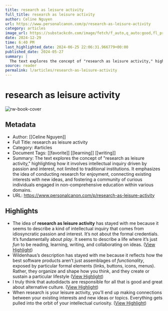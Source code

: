 ```yaml
---
title: research as leisure activity
full_title: research as leisure activity
author: Celine Nguyen
url: https://www.personalcanon.com/p/research-as-leisure-activity
category: articles
image_url: https://substackcdn.com/image/fetch/f_auto,q_auto:good,fl_progressive:steep/https%3A%2F%2Fsubstack-post-media.s3.amazonaws.com%2Fpublic%2Fimages%2F91329e57-57e8-482f-9d90-630b1c78a75d%2Ffavicon-32x32.png
date: 2024-12-29
time: 6:40 PM
last_highlighted_date: 2024-06-25 22:06:31.966779+00:00
published_date: 2024-05-27
summary: |
  The text explores the concept of "research as leisure activity," highlighting how it involves intellectual inquiry driven by passion and interest, not limited to traditional institutions. It emphasizes the idea of conducting research for enjoyment, connecting existing interests with new ideas, and fostering a community of curious individuals engaged in non-comprehensive education within various domains.
source: reader
permalink: l/articles/research-as-leisure-activity
---
```

# research as leisure activity

![rw-book-cover](https://substackcdn.com/image/fetch/f_auto,q_auto:good,fl_progressive:steep/https%3A%2F%2Fsubstack-post-media.s3.amazonaws.com%2Fpublic%2Fimages%2F91329e57-57e8-482f-9d90-630b1c78a75d%2Ffavicon-32x32.png)

## Metadata
- Author: [[Celine Nguyen]]
- Full Title: research as leisure activity
- Category: #articles
- Document Tags: [[favorite]] [[learning]] [[writing]] 
- Summary: The text explores the concept of "research as leisure activity," highlighting how it involves intellectual inquiry driven by passion and interest, not limited to traditional institutions. It emphasizes the idea of conducting research for enjoyment, connecting existing interests with new ideas, and fostering a community of curious individuals engaged in non-comprehensive education within various domains.
- URL: https://www.personalcanon.com/p/research-as-leisure-activity

## Highlights
- The idea of **research as leisure activity** has stayed with me because it seems to describe a kind of intellectual inquiry that comes from idiosyncratic passion and interest. It’s not about the formal credentials. It’s fundamentally about *play*. It seems to describe a life where it’s just *fun* to be reading, learning, writing, and collaborating on ideas. ([View Highlight](https://read.readwise.io/read/01j163s48738rkrjg50vh9yjs4))
- Wildenhaus’s description has stayed with me because it reflects how the best software products aren’t just assemblages of *functionality*, exposed by particular formal elements (links, buttons, icons, menus). Rather, they organize and shape how you think, and they create or sustain a particular lifestyle ([View Highlight](https://read.readwise.io/read/01j0tbejq9n71agtnttzas23v7))
- I truly think that autodidacts are responsible for all that is good and great about alternative culture. ([View Highlight](https://read.readwise.io/read/01j18pyc2f7h4er93xyt1qhd1t))
- When research is your leisure activity, you’ll end up making connections between your existing interests and new ideas or topics. Everything gets pulled into the orbit of your intellectual curiosity. ([View Highlight](https://read.readwise.io/read/01j18pzatvgjttv1vrstwfrn4e))


